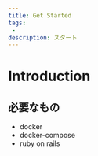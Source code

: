 ```yaml
---
title: Get Started
tags:
 -
description: スタート
---
```


# Introduction
## 必要なもの
- docker
- docker-compose
- ruby on rails
